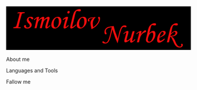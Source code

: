 [![Header](https://github.com/Nurbek0506/Nurbek0506/blob/main/assets/name.png)](https://github.com/Nurbek0506?tab=repositories)


About me


Languages and Tools


Fallow me 